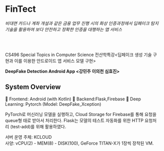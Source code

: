 # FinTect
*비대면 카드나 계좌 개설과 같은 금융 업무 진행 시의 화상 인증과정에서
딥페이크 탐지 기술을 활용하여 보다 안전하고 정확한 인증을 대행하는 앱 서비스*

<br>
<br>

CS496 Special Topics in Computer Science<Implementation of Deepfake Generation Technology and Service Model through the Android App> 
전산학특강<딥페이크 생성 기술 구현과 이를 이용한 안드로이드 앱 서비스 모델 구현>



**DeepFake Detection Android App <강민주 이의천 심효진>**


## System Overview 

 Frontend: Android (with Kotlin)
 Backend:Flask,Firebase
 Deep Learning: Pytorch (Model: DeepFake_Xception)

PyTorch로 머신러닝 모델을 실행하고, Cloud Storage for Firebase를 통해 요청을 queue형 태로 받아서 처리한다. Flask는 모델의 테스트 자동화를 위한 HTTP 요청처리 (test-add)를 위해 활용하였다.

서버 운영 주체: KCLOUD <br>
사양: vCPU(2) - MEM(8) - DISK(100), GeForce TITAN-X가 1장씩 장착된 VM.





